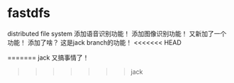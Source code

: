 # fastdfs
distributed file system
添加语音识别功能！
添加图像识别功能！
又新加了一个功能！
添加了啥？
这是jack branch的功能！
<<<<<<< HEAD

=======
jack 又搞事情了！
>>>>>>> jack
